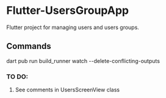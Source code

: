 # Flutter-UsersGroupApp

Flutter project for managing users and users groups.

## Commands

dart pub run build_runner watch --delete-conflicting-outputs

### TO DO:
1. See comments in UsersScreenView class 


